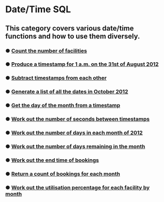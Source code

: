 # Date/Time SQL

## This category covers various date/time functions and how to use them diversely.


### &#9679; [Count the number of facilities](Dates.sql)
### &#9679; [Produce a timestamp for 1 a.m. on the 31st of August 2012](Dates.sql)
### &#9679; [Subtract timestamps from each other](Dates.sql)
### &#9679; [Generate a list of all the dates in October 2012](Dates.sql)
### &#9679; [Get the day of the month from a timestamp](Dates.sql)
### &#9679; [Work out the number of seconds between timestamps](Dates.sql)
### &#9679; [Work out the number of days in each month of 2012](Dates.sql)
### &#9679; [Work out the number of days remaining in the month](Dates.sql)
### &#9679; [Work out the end time of bookings](Dates.sql)
### &#9679; [Return a count of bookings for each month](Dates.sql)
### &#9679; [Work out the utilisation percentage for each facility by month](Dates.sql)